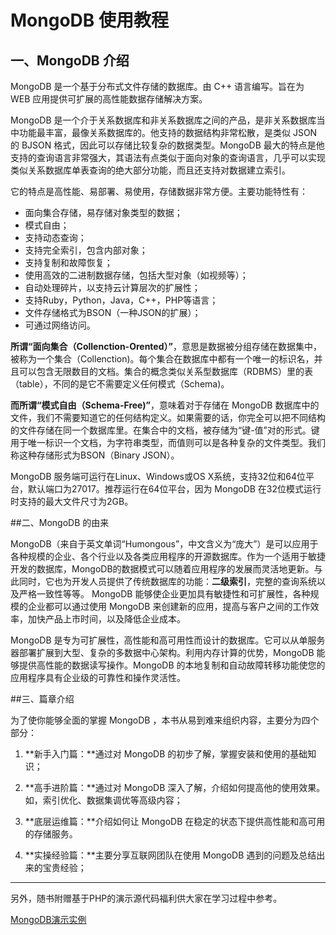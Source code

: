# MongoDB 使用教程

## 一、MongoDB 介绍

MongoDB 是一个基于分布式文件存储的数据库。由 C++ 语言编写。旨在为 WEB 应用提供可扩展的高性能数据存储解决方案。

MongoDB 是一个介于关系数据库和非关系数据库之间的产品，是非关系数据库当中功能最丰富，最像关系数据库的。他支持的数据结构非常松散，是类似 JSON 的 BJSON 格式，因此可以存储比较复杂的数据类型。MongoDB 最大的特点是他支持的查询语言非常强大，其语法有点类似于面向对象的查询语言，几乎可以实现类似关系数据库单表查询的绝大部分功能，而且还支持对数据建立索引。

它的特点是高性能、易部署、易使用，存储数据非常方便。主要功能特性有：

 * 面向集合存储，易存储对象类型的数据；
 * 模式自由；
 * 支持动态查询；
 * 支持完全索引，包含内部对象；
 * 支持复制和故障恢复；
 * 使用高效的二进制数据存储，包括大型对象（如视频等）；
 * 自动处理碎片，以支持云计算层次的扩展性；
 * 支持Ruby，Python，Java，C++，PHP等语言；
 * 文件存储格式为BSON（一种JSON的扩展）；
 * 可通过网络访问。

**所谓“面向集合（Collenction-Orented）”**，意思是数据被分组存储在数据集中，被称为一个集合（Collenction)。每个集合在数据库中都有一个唯一的标识名，并且可以包含无限数目的文档。集合的概念类似关系型数据库（RDBMS）里的表（table），不同的是它不需要定义任何模式（Schema)。

**而所谓“模式自由（Schema-Free)”**，意味着对于存储在 MongoDB 数据库中的文件，我们不需要知道它的任何结构定义。如果需要的话，你完全可以把不同结构的文件存储在同一个数据库里。在集合中的文档，被存储为“键-值”对的形式。键用于唯一标识一个文档，为字符串类型，而值则可以是各种复杂的文件类型。我们称这种存储形式为BSON（Bin­ary JSON）。

MongoDB 服务端可运行在Linux、Windows或OS X系统，支持32位和64位平台，默认端口为27017。推荐运行在64位平台，因为 MongoDB 在32位模式运行时支持的最大文件尺寸为2GB。

##二、MongoDB 的由来

MongoDB（来自于英文单词“Humongous”，中文含义为“庞大”）是可以应用于各种规模的企业、各个行业以及各类应用程序的开源数据库。作为一个适用于敏捷开发的数据库，MongoDB的数据模式可以随着应用程序的发展而灵活地更新。与此同时，它也为开发人员提供了传统数据库的功能：**二级索引**，完整的查询系统以及严格一致性等等。 MongoDB 能够使企业更加具有敏捷性和可扩展性，各种规模的企业都可以通过使用 MongoDB 来创建新的应用，提高与客户之间的工作效率，加快产品上市时间，以及降低企业成本。

MongoDB 是专为可扩展性，高性能和高可用性而设计的数据库。它可以从单服务器部署扩展到大型、复杂的多数据中心架构。利用内存计算的优势，MongoDB 能够提供高性能的数据读写操作。MongoDB 的本地复制和自动故障转移功能使您的应用程序具有企业级的可靠性和操作灵活性。

##三、篇章介绍

为了使你能够全面的掌握 MongoDB ，本书从易到难来组织内容，主要分为四个部分：

1. **新手入门篇：**通过对 MongoDB 的初步了解，掌握安装和使用的基础知识；

2. **高手进阶篇：**通过对 MongoDB 深入了解，介绍如何提高他的使用效果。如，索引优化、数据集调优等高级内容；

3. **底层运维篇：**介绍如何让 MongoDB 在稳定的状态下提供高性能和高可用的存储服务。

4. **实操经验篇：**主要分享互联网团队在使用 MongoDB 遇到的问题及总结出来的宝贵经验；

---------------------------------------

另外，随书附赠基于PHP的演示源代码福利供大家在学习过程中参考。

[MongoDB演示实例](https://github.com/jiangbianwanghai/mongo-php)
